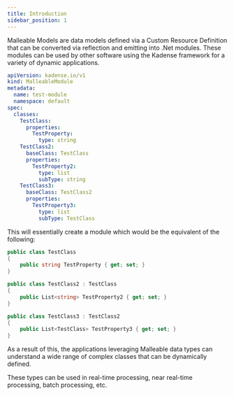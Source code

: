 ```yaml
---
title: Introduction
sidebar_position: 1
---
```


Malleable Models are data models defined via a Custom Resource Definition that can be converted via reflection and emitting into .Net modules. These modules can be used by other software using the Kadense framework for a variety of dynamic applications.


```yaml
apiVersion: kadense.io/v1
kind: MalleableModule
metadata:
  name: test-module
  namespace: default
spec:
  classes:
    TestClass:
      properties:
        TestProperty:
          type: string
    TestClass2:
      baseClass: TestClass
      properties:
        TestProperty2:
          type: list
          subType: string
    TestClass3:
      baseClass: TestClass2
      properties:
        TestProperty3:
          type: list
          subType: TestClass
```

This will essentially create a module which would be the equivalent of the following:

```c#
public class TestClass
{
    public string TestProperty { get; set; }
}

public class TestClass2 : TestClass
{
    public List<string> TestProperty2 { get; set; }
}

public class TestClass3 : TestClass2
{
    public List<TestClass> TestProperty3 { get; set; }
}
```

As a result of this, the applications leveraging Malleable data types can understand a wide range of complex classes that can be dynamically defined.

These types can be used in real-time processing, near real-time processing, batch processing, etc.

